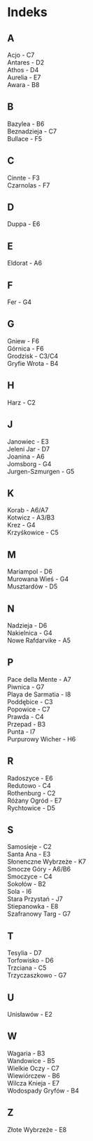 # Indeks
## A
Acjo - C7  
Antares - D2  
Athos - D4  
Aurelia - E7  
Awara - B8  

## B
Bazylea - B6  
Beznadzieja - C7  
Bullace - F5  

## C
Cinnte - F3  
Czarnolas - F7  

## D
Duppa - E6  

## E
Eldorat - A6  

## F
Fer - G4  

## G
Gniew - F6  
Górnica - F6  
Grodzisk - C3/C4  
Gryfie Wrota - B4  

## H
Harz - C2  

## J
Janowiec - E3  
Jeleni Jar - D7  
Joanina - A6  
Jomsborg - G4  
Jurgen-Szmurgen - G5  

## K
Korab - A6/A7  
Kotwicz - A3/B3  
Krez - G4  
Krzyśkowice - C5  

## M
Mariampol - D6  
Murowana Wieś - G4  
Musztardów - D5  

## N
Nadzieja - D6  
Nakielnica - G4  
Nowe Rafdarvike - A5  

## P
Pace della Mente - A7  
Piwnica - G7  
Playa de Sarmatia - I8  
Poddębice - C3  
Popowice - C7  
Prawda - C4  
Przepad - B3  
Punta - I7  
Purpurowy Wicher - H6  

## R
Radoszyce - E6  
Redutowo - C4  
Rothenburg - C2  
Różany Ogród - E7  
Rychtowice - D5  

## S
Samosieje - C2  
Santa Ana - E3  
Słonenczne Wybrzeże - K7  
Smocze Góry - A6/B6  
Smoczyce - C4  
Sokołów - B2  
Sola - I6  
Stara Przystań - J7  
Stiepanowka - E8  
Szafranowy Targ - G7  

## T
Tesylia - D7  
Torfowisko - D6  
Trzciana - C5  
Trzyczaszkowo - G7  

## U
Unisławów - E2  

## W
Wagaria - B3  
Wandowice - B5  
Wielkie Oczy - C7  
Wiewiórczew - B6  
Wilcza Knieja - E7  
Wodospady Gryfów - B4  

## Z
Złote Wybrzeże - E8  
